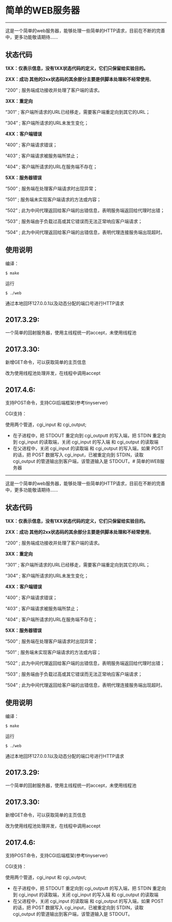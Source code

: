 # 简单的WEB服务器

---

这是一个简单的web服务器，能够处理一些简单的HTTP请求，目前在不断的完善中，更多功能敬请期待......
## 状态代码

**1XX：仅表示信息，没有1XX状态代码的定义，它们只保留给实验目的。**

**2XX：成功 其他的2xx状态码的其余部分主要是供脚本处理和不经常使用**。

“200” ; 服务端成功接收并处理了客户端的请求。

**3XX：重定向**

“301” ; 客户端所请求的URL已经移走，需要客户端重定向到其它的URL；

“304” ; 客户端所请求的URL未发生变化；

**4XX：客户端错误**

“400” ; 客户端请求错误；

“403” ; 客户端请求被服务端所禁止；

“404” ; 客户端所请求的URL在服务端不存在；

**5XX：服务器错误**

“500” ; 服务端在处理客户端请求时出现异常；

“501” ; 服务端未实现客户端请求的方法或内容；

“502” ; 此为中间代理返回给客户端的出错信息，表明服务端返回给代理时出错；

“503” ; 服务端由于负载过高或其它错误而无法正常响应客户端请求；

“504” ; 此为中间代理返回给客户端的出错信息，表明代理连接服务端出现超时。
## 使用说明
编译：

    $ make
运行

    $ ./web
通过本地回环127.0.0.1以及动态分配的端口号进行HTTP请求

## 2017.3.29:
一个简单的回射服务器，使用主线程统一的accept，未使用线程池
## 2017.3.30:
新增GET命令，可以获取简单的主页信息

改为使用线程池处理并发，在线程中调用accept
## 2017.4.6:
支持POST命令，支持CGI后端框架(参考tinyserver)

CGI支持：

使用两个管道，cgi_input 和 cgi_output;

 - 在子进程中，把 STDOUT 重定向到 cgi_outputt 的写入端，把 STDIN 重定向到 cgi_input 的读取端，关闭 cgi_input 的写入端 和 cgi_output 的读取端
 - 在父进程中，关闭 cgi_input 的读取端 和 cgi_output 的写入端，如果 POST 的话，把 POST 数据写入 cgi_input，已被重定向到 STDIN，读取 cgi_output 的管道输出到客户端，该管道输入是 STDOUT。# 简单的WEB服务器

---

这是一个简单的web服务器，能够处理一些简单的HTTP请求，目前在不断的完善中，更多功能敬请期待......
## 状态代码

**1XX：仅表示信息，没有1XX状态代码的定义，它们只保留给实验目的。**

**2XX：成功 其他的2xx状态码的其余部分主要是供脚本处理和不经常使用**。

“200” ; 服务端成功接收并处理了客户端的请求。

**3XX：重定向**

“301” ; 客户端所请求的URL已经移走，需要客户端重定向到其它的URL；

“304” ; 客户端所请求的URL未发生变化；

**4XX：客户端错误**

“400” ; 客户端请求错误；

“403” ; 客户端请求被服务端所禁止；

“404” ; 客户端所请求的URL在服务端不存在；

**5XX：服务器错误**

“500” ; 服务端在处理客户端请求时出现异常；

“501” ; 服务端未实现客户端请求的方法或内容；

“502” ; 此为中间代理返回给客户端的出错信息，表明服务端返回给代理时出错；

“503” ; 服务端由于负载过高或其它错误而无法正常响应客户端请求；

“504” ; 此为中间代理返回给客户端的出错信息，表明代理连接服务端出现超时。
## 使用说明
编译：

    $ make
运行

    $ ./web
通过本地回环127.0.0.1以及动态分配的端口号进行HTTP请求

## 2017.3.29:
一个简单的回射服务器，使用主线程统一的accept，未使用线程池
## 2017.3.30:
新增GET命令，可以获取简单的主页信息

改为使用线程池处理并发，在线程中调用accept
## 2017.4.6:
支持POST命令，支持CGI后端框架(参考tinyserver)

CGI支持：

使用两个管道，cgi_input 和 cgi_output;

 - 在子进程中，把 STDOUT 重定向到 cgi_outputt 的写入端，把 STDIN 重定向到 cgi_input 的读取端，关闭 cgi_input 的写入端 和 cgi_output 的读取端
 - 在父进程中，关闭 cgi_input 的读取端 和 cgi_output 的写入端，如果 POST 的话，把 POST 数据写入 cgi_input，已被重定向到 STDIN，读取 cgi_output 的管道输出到客户端，该管道输入是 STDOUT。
